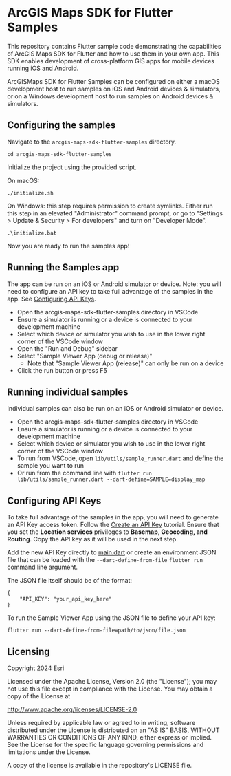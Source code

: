 # ArcGIS Maps SDK for Flutter Samples

This repository contains Flutter sample code demonstrating the capabilities of ArcGIS Maps SDK for Flutter and how to use them in your own app. This SDK enables development of cross-platform GIS apps for mobile devices running iOS and Android.

ArcGISMaps SDK for Flutter Samples can be configured on either a macOS development host to run samples on iOS and Android devices & simulators, or on a Windows development host to run samples on Android devices & simulators.

## Configuring the samples

Navigate to the `arcgis-maps-sdk-flutter-samples` directory.

```
cd arcgis-maps-sdk-flutter-samples
```

Initialize the project using the provided script.

On macOS:

```
./initialize.sh
```

On Windows: this step requires permission to create symlinks. Either run this step in an elevated "Administrator" command prompt, or go to "Settings > Update & Security > For developers" and turn on "Developer Mode".

```
.\initialize.bat
```

Now you are ready to run the samples app!

## Running the Samples app

The app can be run on an iOS or Android simulator or device. Note: you will need to configure an API key to take full advantage of the samples in the app. See [Configuring API Keys](#configuring-api-keys).

- Open the arcgis-maps-sdk-flutter-samples directory in VSCode
- Ensure a simulator is running or a device is connected to your development machine 
- Select which device or simulator you wish to use in the lower right corner of the VSCode window
- Open the "Run and Debug" sidebar
- Select "Sample Viewer App (debug or release)"
  - Note that "Sample Viewer App (release)" can only be run on a device
- Click the run button or press F5

## Running individual samples

Individual samples can also be run on an iOS or Android simulator or device.

- Open the arcgis-maps-sdk-flutter-samples directory in VSCode
- Ensure a simulator is running or a device is connected to your development machine
- Select which device or simulator you wish to use in the lower right corner of the VSCode window
- To run from VSCode, open `lib/utils/sample_runner.dart` and define the sample you want to run
- Or run from the command line with `flutter run lib/utils/sample_runner.dart --dart-define=SAMPLE=display_map`

## Configuring API Keys

To take full advantage of the samples in the app, you will need to generate an API Key access token. Follow the [Create an API Key](https://links.esri.com/create-an-api-key) tutorial. Ensure that you set the **Location services** privileges to **Basemap, Geocoding, and Routing**. Copy the API key as it will be used in the next step.

Add the new API Key directly to [main.dart](lib/main.dart) or create an environment JSON file that can be loaded with the `--dart-define-from-file` `flutter run` command line argument.

The JSON file itself should be of the format:

```
{
    "API_KEY": "your_api_key_here"
}
```

To run the Sample Viewer App using the JSON file to define your API key:

```
flutter run --dart-define-from-file=path/to/json/file.json
```

## Licensing
Copyright 2024 Esri

Licensed under the Apache License, Version 2.0 (the "License"); you may not use this file except in compliance with the License. You may obtain a copy of the License at

http://www.apache.org/licenses/LICENSE-2.0

Unless required by applicable law or agreed to in writing, software distributed under the License is distributed on an "AS IS" BASIS, WITHOUT WARRANTIES OR CONDITIONS OF ANY KIND, either express or implied. See the License for the specific language governing permissions and limitations under the License.

A copy of the license is available in the repository's LICENSE file.
